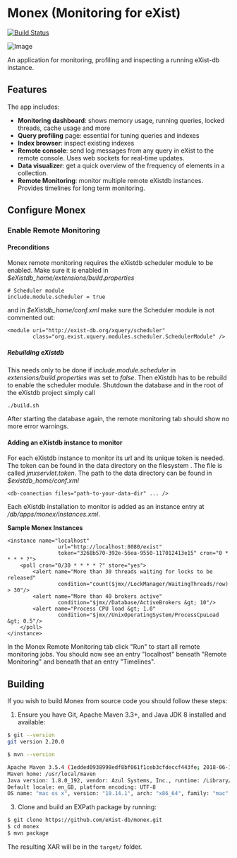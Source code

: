 # Monex (Monitoring for eXist)

[![Build Status](https://travis-ci.com/eXist-db/monex.svg?branch=master)](https://travis-ci.com/eXist-db/monex)


![Image](src/main/xar-resources/resources/img/screenshot.png?raw=true)

An application for monitoring, profiling and inspecting a running eXist-db instance.

## Features
The app includes:

*   **Monitoring dashboard**: shows memory usage, running queries, locked threads, cache usage and more
*   **Query profiling** page: essential for tuning queries and indexes
*   **Index browser**: inspect existing indexes
*   **Remote console**: send log messages from any query in eXist to the remote console.
Uses web sockets for real-time updates.
*   **Data visualizer**: get a quick overview of the frequency of elements in a collection.
*   **Remote Monitoring**: monitor multiple remote eXistdb instances. Provides timelines for long term monitoring.

## Configure Monex

### Enable Remote Monitoring

#### Preconditions
Monex remote monitoring requires the eXistdb scheduler module to be enabled. Make sure it is enabled in *$eXistdb_home/extensions/build.properties*

	# Scheduler module
	include.module.scheduler = true

and in *$eXistdb_home/conf.xml* make sure the Scheduler module is not commented out:

	<module uri="http://exist-db.org/xquery/scheduler"
			class="org.exist.xquery.modules.scheduler.SchedulerModule" />


##### Rebuilding eXistdb
This needs only to be done if *include.module.scheduler* in *extensions/build.properties* was set to *false*. Then eXistdb has to be rebuild to enable the scheduler module. Shutdown the database and in the root of the eXistdb project simply call

	./build.sh

After starting the database again, the remote monitoring tab should show no more error warnings.

#### Adding an eXistdb instance to monitor
For each eXistdb instance to monitor its url and its unique token is needed. The token can be found in the data directory on the filesystem . The file is called *jmxservlet.token*. The path to the data directory can be found in *$existdb_home/conf.xml*

	<db-connection files="path-to-your-data-dir" ... />

Each eXistdb installation to monitor is added as an instance entry at */db/apps/monex/instances.xml*.

**Sample Monex Instances**

	<instance name="localhost"
	    			url="http://localhost:8080/exist"
	    			token="3268b570-392e-56ea-9550-117012413e15" cron="0 * * * * ?">
    	<poll cron="0/30 * * * * ?" store="yes">
       		<alert name="More than 30 threads waiting for locks to be released"
            		condition="count($jmx//LockManager/WaitingThreads/row) > 30"/>
			<alert name="More than 40 brokers active"
            		condition="$jmx//Database/ActiveBrokers &gt; 10"/>
			<alert name="Process CPU load &gt; 1.0"
            		condition="$jmx//UnixOperatingSystem/ProcessCpuLoad &gt; 0.5"/>
		</poll>
	</instance>

In the Monex Remote Monitoring tab click "Run" to start all remote monitoring jobs. You should now see an entry "localhost" beneath "Remote Monitoring" and beneath that an entry "Timelines".


## Building
If you wish to build Monex from source code you should follow these steps:

1.  Ensure you have Git, Apache Maven 3.3+, and Java JDK 8 installed and available:
```bash
$ git --version
git version 2.20.0

$ mvn --version

Apache Maven 3.5.4 (1edded0938998edf8bf061f1ceb3cfdeccf443fe; 2018-06-18T02:33:14+08:00)
Maven home: /usr/local/maven
Java version: 1.8.0_192, vendor: Azul Systems, Inc., runtime: /Library/Java/JavaVirtualMachines/zulu8.33.0.1-jdk8.0.192-macosx_x64/jre
Default locale: en_GB, platform encoding: UTF-8
OS name: "mac os x", version: "10.14.1", arch: "x86_64", family: "mac"
```

3.  Clone and build an EXPath package by running:
```bash
$ git clone https://github.com/eXist-db/monex.git
$ cd monex
$ mvn package
```

The resulting XAR will be in the `target/` folder.

